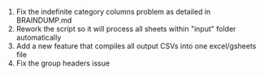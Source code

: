 1. Fix the indefinite category columns problem as detailed in BRAINDUMP.md
2. Rework the script so it will process all sheets within "input" folder automatically
3. Add a new feature that compiles all output CSVs into one excel/gsheets file
4. Fix the group headers issue